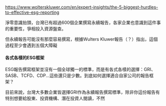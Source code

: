 https://www.wolterskluwer.com/en/expert-insights/the-5-biggest-hurdles-to-effective-esg-reporting

淨零意識抬頭，台灣已有超過600個企業撰寫永續報告，各家企業也意識到這件事的重要性，爭相投入資源盤查。

但永續報告可能沒有那麼容易撰寫，根據Wulters Kluwer報告（？）指出，這個過程至少會遇到五個大障礙

#### 各式各樣的ESG框架

ESG報告撰寫框架並沒有一個全球獨一的標準，而是有各式各樣的選擇：GRI、SASB、TCFD、CDP...這些還只是少數。到底如何選擇適合自家公司的報告框架？

目前來說，台灣大多數企業皆選擇GRI作為永續報告撰寫標準，除非你這份報告有特別想要給股東、投資機構、潛在投資人閱讀，不然